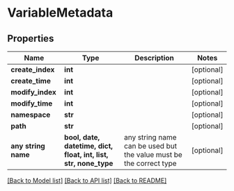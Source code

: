# VariableMetadata


## Properties
Name | Type | Description | Notes
------------ | ------------- | ------------- | -------------
**create_index** | **int** |  | [optional] 
**create_time** | **int** |  | [optional] 
**modify_index** | **int** |  | [optional] 
**modify_time** | **int** |  | [optional] 
**namespace** | **str** |  | [optional] 
**path** | **str** |  | [optional] 
**any string name** | **bool, date, datetime, dict, float, int, list, str, none_type** | any string name can be used but the value must be the correct type | [optional]

[[Back to Model list]](../README.md#documentation-for-models) [[Back to API list]](../README.md#documentation-for-api-endpoints) [[Back to README]](../README.md)


